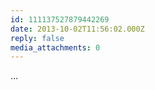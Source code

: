 ```yaml
---
id: 111137527879442269
date: 2013-10-02T11:56:02.000Z
reply: false
media_attachments: 0
---
```


…

